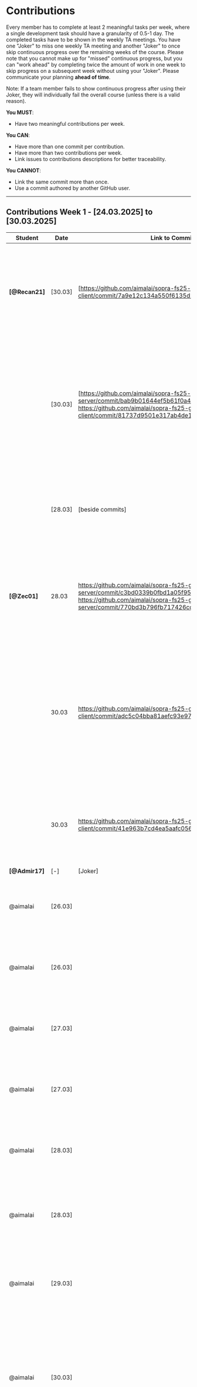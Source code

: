 # Contributions

Every member has to complete at least 2 meaningful tasks per week, where a
single development task should have a granularity of 0.5-1 day. The completed
tasks have to be shown in the weekly TA meetings. You have one "Joker" to miss
one weekly TA meeting and another "Joker" to once skip continuous progress over
the remaining weeks of the course. Please note that you cannot make up for
"missed" continuous progress, but you can "work ahead" by completing twice the
amount of work in one week to skip progress on a subsequent week without using
your "Joker". Please communicate your planning **ahead of time**.

Note: If a team member fails to show continuous progress after using their
Joker, they will individually fail the overall course (unless there is a valid
reason).

**You MUST**:

- Have two meaningful contributions per week.

**You CAN**:

- Have more than one commit per contribution.
- Have more than two contributions per week.
- Link issues to contributions descriptions for better traceability.

**You CANNOT**:

- Link the same commit more than once.
- Use a commit authored by another GitHub user.

---

## Contributions Week 1 - [24.03.2025] to [30.03.2025]

| **Student**    | **Date** | **Link to Commit**                                                                                                                                                                                              | **Description**                                                                                                                                                                                                                                                                        | **Relevance**                                                                                                                                                                                  |
| -------------- | -------- | --------------------------------------------------------------------------------------------------------------------------------------------------------------------------------------------------------------- | -------------------------------------------------------------------------------------------------------------------------------------------------------------------------------------------------------------------------------------------------------------------------------------- | ---------------------------------------------------------------------------------------------------------------------------------------------------------------------------------------------- |
| **[@Recan21]** | [30.03]  | [https://github.com/aimalai/sopra-fs25-group-29-client/commit/7a9e12c134a550f6135d2329766634b7bdb15f88]                                                                                                         | [For our future feature that allows users to search for movies, we needed to implement a search bar in the frontend. This part is designed to accept user input and, upon clicking the magnifying glass icon, process the search query.]                                               | [This contribution is relevant because it lays the foundation for a seamless movie search experience.]                                                                                         |
|                | [30.03]  | [https://github.com/aimalai/sopra-fs25-group-29-server/commit/bab9b01644ef5b61f0a4e04dc84f68f8b5fdaaa2, https://github.com/aimalai/sopra-fs25-group-29-client/commit/81737d9501e317ab4de1bf4134e1f536272cd18f ] | [In these commits, we implemented a new Details Page. This page allows users to click on individual movie titles to access a detailed view of the selected film, providing additional information.]                                                                                    | [This contribution is important because it provides users with a dedicated page for detailed information about each film. By offering an in-depth view when clicking on a movie title.]        |
|                | [28.03]  | [beside commits]                                                                                                                                                                                                | [Icreated the API key using the TMDB website.]                                                                                                                                                                                                                                         | [This is important because by securing an API key, our application can access up-to-date movie data directly from TMDB.]                                                                       |
| **[@Zec01]**   | 28.03    | https://github.com/aimalai/sopra-fs25-group-29-server/commit/c3bd0339b0fbd1a05f954e86de86b60db5a810b4, https://github.com/aimalai/sopra-fs25-group-29-server/commit/770bd3b796fb717426cd3297013b3add89963c3f    | I have integrated functionality into our backend (using MovieService.java and MovieController.java) that allows the use of the API key, so that we can already work with TMDB.                                                                                                         | This contribution is relevant because our entire web app relies on the TMDB API to fetch detailed information for each movie.                                                                  |
|                | 30.03    | https://github.com/aimalai/sopra-fs25-group-29-client/commit/adc5c04bba81aefc93e97f59a020e893bd39ace4                                                                                                           | In the frontend, we introduced a new "Results" page. This page is seamlessly integrated with our newly implemented search bar functionality, ensuring that the search results are displayed on a dedicated page.                                                                       | This contribution is relevant because it enables users to easily search for and find movies—a key functionality if we want to build features like a watchlist or start a watch party later on. |
|                | 30.03    | https://github.com/aimalai/sopra-fs25-group-29-client/commit/41e963b7cd4ea5aafc0569df359068a4dedf5913                                                                                                           | In this commit, small changes were made to the frontend dashboard to show an empty Friends Overview.                                                                                                                                                                                   | [This contribution is important because it is the start for future development of interactive social features.]                                                                                |
| **[@Admir17]** | [-]      | [Joker]                                                                                                                                                                                                         | []                                                                                                                                                                                                                                                                                     | []                                                                                                                                                                                             |
| @aimalai       | [26.03]  |                                                                                                                                                                                                                 | Conceptualized and planned the DB architecture, designing the different layers of the DB system and the SQL Schema.                                                                                                                                                                    | Database Design and Set up Work, relevant to all project tasks relating to DB                                                                                                                  |
| @aimalai       | [26.03]  |                                                                                                                                                                                                                 | Set up the PostgreSQL database to efficiently store and manage data (acting as the locally set up persistence layer).                                                                                                                                                                  | Database Design and Set up Work, relevant to all project tasks relating to DB                                                                                                                  |
| @aimalai       | [27.03]  |                                                                                                                                                                                                                 | Frontend and backend code in Visual Studio Code, relating to the DB set up.                                                                                                                                                                                                            | Database Design and Set up Work, relevant to all project tasks relating to DB                                                                                                                  |
| @aimalai       | [27.03]  |                                                                                                                                                                                                                 | Setting up Vercel connection with the DB.                                                                                                                                                                                                                                              | Database Design and Set up Work, relevant to all project tasks relating to DB                                                                                                                  |
| @aimalai       | [28.03]  |                                                                                                                                                                                                                 | Setting up Google Cloud backend connection with the DB.                                                                                                                                                                                                                                | Database Design and Set up Work, relevant to all project tasks relating to DB                                                                                                                  |
| @aimalai       | [28.03]  |                                                                                                                                                                                                                 | Identifying the need for and understanding Ngrok. Configured Ngrok to expose the local backend securely, bridging the connection between platforms.                                                                                                                                    | Database Design and Set up Work, relevant to all project tasks relating to DB                                                                                                                  |
| @aimalai       | [29.03]  |                                                                                                                                                                                                                 | Established the multi-platform connection: frontend (on Vercel), backend (on Google Cloud, via Ngrok), PostgreSQL database (on desktop).                                                                                                                                               | Database Design and Set up Work, relevant to all project tasks relating to DB                                                                                                                  |
| @aimalai       | [30.03]  |                                                                                                                                                                                                                 | Then ultimately moved the locally tested persistence layer to the SQL Cloud, including the understanding the Google SQL Cloud and implementing its set up. Ensuring that Cloud DB architecture worked in tandem with Vercel Frontend and Google Cloud Backend (App Engine)             | Database Design and Set up Work, relevant to all project tasks relating to DB                                                                                                                  |
| @aimalai       | [28.03]  | https://github.com/aimalai/sopra-fs25-group-29-client/commit/5f3577f1b67b85d2e5d95110d82d29685b5bffd2                                                                                                           | The New User Registration Form: The new user must fill in a registration form with the following fields: username, password, confirm password. Mandatorily, all fields.                                                                                                                | Issues #1 #2 #3 of User Story 1 in the client side                                                                                                                                             |
| @aimalai       | [28.03]  | https://github.com/aimalai/sopra-fs25-group-29-client/commit/5f3577f1b67b85d2e5d95110d82d29685b5bffd2                                                                                                           | Validation of Username: The project set up must check if the username is unique and is not already used by someone else. If the username is already taken, an error message should be shown.                                                                                           | Issues #1 #2 #3 of User Story 1 in the client side                                                                                                                                             |
| @aimalai       | [28.03]  | https://github.com/aimalai/sopra-fs25-group-29-client/commit/5f3577f1b67b85d2e5d95110d82d29685b5bffd2                                                                                                           | Validation of Password: Passwords must be at least 8 char long and include a mix of letters, numbers, and special chars. The project set up should validate the password meets these criteria and that the "password" and "confirm password" fields match the acceptance requirements. | Issues #1 #2 #3 of User Story 1 in the client side                                                                                                                                             |
| @aimalai       | [30.03]  | https://github.com/aimalai/sopra-fs25-group-29-server/commit/daf9b9ef414d3d31890b16bd5b1508533d93b566                                                                                                           | New User Creation: Upon successful validation, a new user is created in the database with their registration information and creation date.                                                                                                                                            | Issues #60 #61 #62 # 63 of User Story 1 in the server side                                                                                                                                     |
| @aimalai       | [30.03]  | https://github.com/aimalai/sopra-fs25-group-29-server/commit/daf9b9ef414d3d31890b16bd5b1508533d93b566                                                                                                           | First Login After Registration: After successful registration, the user is automatically logged in for the first time and the user will be redirected to the users overview screen.                                                                                                    | Issues #60 #61 #62 # 63 of User Story 1 in the server side                                                                                                                                     |
| @aimalai       | [30.03]  | https://github.com/aimalai/sopra-fs25-group-29-server/commit/daf9b9ef414d3d31890b16bd5b1508533d93b566                                                                                                           | Handling Errors: If the registration fails (by not meeting the set criteria), an error message is displayed and the user should be redirected to the original registration screen.                                                                                                     | Issues #60 #61 #62 # 63 of User Story 1 in the server side                                                                                                                                     |
| @aimalai       | [30.03]  | https://github.com/aimalai/sopra-fs25-group-29-server/commit/daf9b9ef414d3d31890b16bd5b1508533d93b566                                                                                                           | Logout/Login Functionality: A registered user can logout from their account and log back in with their username and password once they meet these acceptance requirements.                                                                                                             | Issues #60 #61 #62 # 63 of User Story 1 in the server side.                                                                                                                                    |

---

## Contributions Week 2 - [31.03.2025] to [06.04.2025]

| **Student**    | **Date** | **Link to Commit**                                                                                                                                                                                                                                                                                                    | **Description**                                                                                                                                                   | **Relevance**                                                                                                                                                                             |
| -------------- | -------- | --------------------------------------------------------------------------------------------------------------------------------------------------------------------------------------------------------------------------------------------------------------------------------------------------------------------- | ----------------------------------------------------------------------------------------------------------------------------------------------------------------- | ----------------------------------------------------------------------------------------------------------------------------------------------------------------------------------------- |
| **[@Zec01]**   | [03.04]  | [https://github.com/aimalai/sopra-fs25-group-29-client/commit/09e0bcc19e9b25430bfcc10b364347b0628dcaf0, https://github.com/aimalai/sopra-fs25-group-29-server/commit/006dfa82e55a7cb750ca3f1f7ca49fb680a7c3d1]                                                                                                        | [Last Week: We only had Movies from the API. Now we are also able to look for Tv Shows.]                                                                          | [It is important so we can use both important mediatypes and not only Movies.]                                                                                                            |
|                | [06.04]  | [https://github.com/aimalai/sopra-fs25-group-29-client/commit/137cc313d52ac590a4047565693e8df07f71b40d]                                                                                                                                                                                                               | [A dashboard button leads to a Watchparty Overview page with a creation form on the left, joined parties in the center, and invitations on the right.]            | [This contribution is relevant because it gives users a single, intuitive space to create, manage, and join watch parties, making the whole experience much more seamless and enjoyable.] |
| **[@Recan21]** | [06.04]  | [https://github.com/aimalai/sopra-fs25-group-29-client/commit/878c250106ef3ec7f5a21481ffe2c8a785ec0d06, https://github.com/aimalai/sopra-fs25-group-29-client/commit/996bc8d018ee253bfc43631538a33b132c9685d7]                                                                                                        | [Frontend "Draft" of a Detailed Movie View]                                                                                                                       | [Provides a better UX]                                                                                                                                                                    |
|                | [06.04]  | [https://github.com/aimalai/sopra-fs25-group-29-client/commit/d6f7d25f2362f7b6835d2d2f038b32801f89bbef, https://github.com/aimalai/sopra-fs25-group-29-client/commit/aefceb6487bca55560d3c3ab71e029cdbffdefc4, https://github.com/aimalai/sopra-fs25-group-29-client/commit/61a98b823267b1e274d8c394b0bc4d696ded2a3e] | [Visual changes to the appearance on various pages]                                                                                                               | [Assimilation to design choices made previously in the mockups]                                                                                                                           |
| **[@Admir17]** | [05.04]  | [https://github.com/aimalai/sopra-fs25-group-29-server/commit/c8d42657fc690fedb1755557277f69a3f81d6ec7, https://github.com/aimalai/sopra-fs25-group-29-client/commit/f8a1d46ccc424b78fc3c0eef2d1d0f45df1856c8]                                                                                                        | [The task was to prepare the Backend for adding Movies/TVShows to the Watchlist, prepared the Rest Controller, DTO, and Mapping on the currently logged in user.] | [This contribution is relevant for future issues which need the Watchlist to work with like sharing a watchlist with friends for example and to display the watchlist on the dashboard.]  |
|                | [06.04]  | [https://github.com/aimalai/sopra-fs25-group-29-client/commit/1e7bee3f6f5c8be41421d99c6bd22fd8da890fa8]                                                                                                                                                                                                               | [The task was to add a new card to the Dashboard in the frontend which shows the Watchlist of the current user.]                                                  | [This change is crucial for upcoming features regarding friends & collaboration for example to share a watchlist with each other.]                                                        |
| @aimalai       | [04.25]  | https://github.com/aimalai/sopra-fs25-group-29-client/commit/c5d36a557baad58e03b3c7654e1a4e5f39761ea7                                                                                                                                                                                                                 | client - registration form, unsuccessful login confirmation                                                                                                       | client features relating to user login and registration in user story 2                                                                                                                   |
| @aimalai       | [05.25]  | https://github.com/aimalai/sopra-fs25-group-29-client/commit/4843d786c13900dd3c4b79a8edd7a3f6e028c207                                                                                                                                                                                                                 | client - logout button, feedback to user                                                                                                                          | client feature relating to user login/logout in user story 15                                                                                                                             |
| @aimalai       | [04.25]  | https://github.com/aimalai/sopra-fs25-group-29-server/commit/8a504ea982a09a39f9abdd6a1039825dfb13d632                                                                                                                                                                                                                 | server - validation of login credentials, action after login with security                                                                                        | server features relating to logging in user story 2                                                                                                                                       |
| @aimalai       | [05.25]  | https://github.com/aimalai/sopra-fs25-group-29-server/commit/bf88cfe9e9cba04b0a6656a74d9007b5558d9d8b                                                                                                                                                                                                                 | server - session end, redirect user after logout                                                                                                                  | server features relating to session end and related to security in user story 15                                                                                                          |
| @aimalai       | [06.25]  | https://github.com/aimalai/sopra-fs25-group-29-server/commit/17fda4655e7eede5e1d58b46117065f24f44c28d                                                                                                                                                                                                                 | server - additional login security                                                                                                                                | server feature preventing concurrent login session boosting site security                                                                                                                 |
| @aimalai       | [04.25]  |                                                                                                                                                                                                                                                                                                                       | Changing DB from PostgreSql to H2 for cost related reasons. Design of H2 Database to agree with all issues in user stories 1, 2, and 15                           | DB being central to all frontend and backend operations                                                                                                                                   |
| @aimalai       | [06.25]  | https://github.com/aimalai/sopra-fs25-group-29-server/commit/bf88cfe9e9cba04b0a6656a74d9007b5558d9d8b                                                                                                                                                                                                                 | 6 J Unit Tests for the server side functionalities that were implemented                                                                                          | Tests confirm the implementation of the validation and security features of the site.                                                                                                     |

---

## Contributions Week 3 - [07.04.2025] to [13.04.2025]

| **Student**    | **Date** | **Link to Commit**                                                                                                                                                                                                                                                                                                                                                                                                                                                                                                                                                                                                                                                                                                                                                                                                                                                                                                                                              | **Description**                                                                                                                                                                                                                                                                                                                                                                                                                                        | **Relevance**                                                                                                                                                                                                                                                                                                                                                                      |
| -------------- | -------- | --------------------------------------------------------------------------------------------------------------------------------------------------------------------------------------------------------------------------------------------------------------------------------------------------------------------------------------------------------------------------------------------------------------------------------------------------------------------------------------------------------------------------------------------------------------------------------------------------------------------------------------------------------------------------------------------------------------------------------------------------------------------------------------------------------------------------------------------------------------------------------------------------------------------------------------------------------------- | ------------------------------------------------------------------------------------------------------------------------------------------------------------------------------------------------------------------------------------------------------------------------------------------------------------------------------------------------------------------------------------------------------------------------------------------------------ | ---------------------------------------------------------------------------------------------------------------------------------------------------------------------------------------------------------------------------------------------------------------------------------------------------------------------------------------------------------------------------------- |
| **[@Zec01]**   | [11.04]  | [https://github.com/aimalai/sopra-fs25-group-29-client/commit/c838ad3ab422381a7b39f16b4d38d0c7263c8bb0, https://github.com/aimalai/sopra-fs25-group-29-client/commit/20dbd0f1e5f5ecf5013345f0dec397cf822bc97e, https://github.com/aimalai/sopra-fs25-group-29-client/commit/70b55002fe01852a204f55b5d15e35941f386f34, https://github.com/aimalai/sopra-fs25-group-29-server/commit/5614d5af1cdebcd12284da89c2aae909350441de]                                                                                                                                                                                                                                                                                                                                                                                                                                                                                                                                    | [Enhance the watch party feature by adding an optional description field where users can enter party instructions or additional details. Additionally, implement a database entry mechanism to store the watch party details and link each event to its respective organizer.]                                                                                                                                                                         | [The optional description field allows organizers to provide context, directions, or any special notes, thereby improving the communication and overall experience for participants. Meanwhile, securely saving the watch party information and linking it to the organizer is crucial for data integrity, accountability, and personalized event management within the platform.] |
|                | [13.04]  | [https://github.com/aimalai/sopra-fs25-group-29-client/commit/3a7a84040b8a68f980d5c89f84c636858c5a0ad0, https://github.com/aimalai/sopra-fs25-group-29-client/commit/cfc23630c5ad982d3d3c7a7f903035d3fb409982, https://github.com/aimalai/sopra-fs25-group-29-server/commit/deeb3fd169371ed269bab7bad8bfe6092fd1f98f]                                                                                                                                                                                                                                                                                                                                                                                                                                                                                                                                                                                                                                           | [Implement scheduling functionality that allows users to plan future events. This includes managing event start times with correct handling of various time zones to ensure accuracy.]                                                                                                                                                                                                                                                                 | [Accurate scheduling is essential for coordinating virtual watch parties across different regions. By considering time zone differences, the system ensures that all participants receive the correct event time, leading to a smoother and more reliable planning experience.]                                                                                                    |
| **[@Recan21]** | [10.04]  | [https://github.com/aimalai/sopra-fs25-group-29-client/commit/55d31da5b75cd7d53f8a3d6fcad7d37a1944708f, https://github.com/aimalai/sopra-fs25-group-29-client/commit/fc8b598a877cf1e8e025289b338dc943fb408bd6, https://github.com/aimalai/sopra-fs25-group-29-client/commit/8a4a944c34dd1778673f8dda3fc32b103922b830,]                                                                                                                                                                                                                                                                                                                                                                                                                                                                                                                                                                                                                                          | [Changed the background of every page and overall layout. Integration functionality (not all) from Copymain -> especially for registration and login with frontend adoptation and made the profile button responsable on the dashboard]                                                                                                                                                                                                                | [Ensuring functionalities from Copymain are being integrated and that the frontend resembles more our actual mockups. Minor bugfixing with Buttons]                                                                                                                                                                                                                                |
|                | [10.04]  | [https://github.com/aimalai/sopra-fs25-group-29-client/commit/7bee39f7a0acc0303583733f2038548ec33334d4, https://github.com/aimalai/sopra-fs25-group-29-server/commit/3c28efb38be6a6090c8725a4f0a2eede4c16511f]                                                                                                                                                                                                                                                                                                                                                                                                                                                                                                                                                                                                                                                                                                                                                  | [Made changes to the detailed view of a user especially on frontend and made it work with editing etc (new form etc) for password, username, email, privacy settings etc]                                                                                                                                                                                                                                                                              | [Assimilation to the mockups and the expected functionality included]                                                                                                                                                                                                                                                                                                              |
|                | [11.04]  | [https://github.com/aimalai/sopra-fs25-group-29-server/commit/047b280e1cb1d4e41a99c1625e02551607fd0b29, https://github.com/aimalai/sopra-fs25-group-29-server/commit/4e20cd646dc22c60385ae67d4e2b425ac5d64542, https://github.com/aimalai/sopra-fs25-group-29-server/commit/d53a47371fad88a7b5c12efbfd99257556fef3a5, https://github.com/aimalai/sopra-fs25-group-29-server/commit/3c28efb38be6a6090c8725a4f0a2eede4c16511f, https://github.com/aimalai/sopra-fs25-group-29-client/commit/dd463afcc67d7a778ee7df93a81f36b887f48a13, https://github.com/aimalai/sopra-fs25-group-29-client/commit/5571bf310495afd81c135c52f50e4b0bb5d819a8, https://github.com/aimalai/sopra-fs25-group-29-client/commit/7d7c2ca0ef9a6399ace0a4592f3cd19ebc69286b, https://github.com/aimalai/sopra-fs25-group-29-client/commit/84eef44de4d1b9ff7c9acf7bdc2c6096c912905d, https://github.com/aimalai/sopra-fs25-group-29-client/commit/e9546b1b8d0f530be06c032699c06bf162506e23] | [You can now search for movies via pressing enter. Added a new search bar in the search results. Made some sorting funcitonality by popularity, rating, oldest, newest. Made the add to watchlist button responsable. Made a checkbox where it filters out every result that doesnt contain all attributes. + When you add something to the watchlist you can directly remove it from the search results or the detailed view or the dashboard itself] | [Key functionality that had bugs before and making UX improvements and ensuring smooth behaviour]                                                                                                                                                                                                                                                                                  |
| **[@Admir17]** | [14.04]  | [https://github.com/aimalai/sopra-fs25-group-29-server/commit/2832da7b2ae95818d7bfa9065b1e88e265916a8b]                                                                                                                                                                                                                                                                                                                                                                                                                                                                                                                                                                                                                                                                                                                                                                                                                                                         | [Implemented backend functionality for friend requests. This update extends the user entity to include properties for incoming friend requests and friends, and enhances the UserService with methods to send, accept, decline, retrieve incoming friend requests, and fetch the friend list.]                                                                                                                                                         | [The friend request functionality is essential for our project as it allows users to connect, coordinate watch parties, and share movie recommendations easily.]                                                                                                                                                                                                                   |
|                | [10.04]  | [https://github.com/aimalai/sopra-fs25-group-29-client/commit/dab9dfa0861095647e529be0571bd15832785399, https://github.com/aimalai/sopra-fs25-group-29-client/commit/401086d572aa5fc0e3e81fd0ecad8b5b005cfd13, https://github.com/aimalai/sopra-fs25-group-29-server/commit/78cab62d9e08cd2d35f32ec01b22b332400226c5]                                                                                                                                                                                                                                                                                                                                                                                                                                                                                                                                                                                                                                           | [Added placeholder "Add Friend" button on profile page and a dummy Friendlist card on the Dashboard. This prepares the frontend for upcoming backend integration. Issue: (#26), also implemented the Friend Search Bar, issues: (#24, #25 and #26)]                                                                                                                                                                                                    | [The dummy "Add Friend" button and Friendlist Card prepare the UI for seamless social integration, ensuring that users can access these features once the backend is fully integrated. The Friend Serach Bar is relevant for future features like adding friends, sharing Watchlist with friends, inviting them for watchparties etc.]                                             |
| @aimalai       | [07.04]  | https://github.com/aimalai/sopra-fs25-group-29-server/commit/b1cabfd0c4c7dfa560cb5521d2273cecfab2c930                                                                                                                                                                                                                                                                                                                                                                                                                                                                                                                                                                                                                                                                                                                                                                                                                                                           | H2 Production Deployment (there are 6 versions of this contribution that made improvements on this linked commit progressively. I am sharing the one with the most files)                                                                                                                                                                                                                                                                              | DB being central to frontend and backend and to the whole project                                                                                                                                                                                                                                                                                                                  |
| @aimalai       | [08.04]  | https://github.com/aimalai/sopra-fs25-group-29-server/commit/67dca2fee2145d8e096e0393fe1c5da2b4b82c5a                                                                                                                                                                                                                                                                                                                                                                                                                                                                                                                                                                                                                                                                                                                                                                                                                                                           | server - OTP functionality added to Login                                                                                                                                                                                                                                                                                                                                                                                                              | Boosts the App's security, server                                                                                                                                                                                                                                                                                                                                                  |
| @aimalai       | [08.04]  | https://github.com/aimalai/sopra-fs25-group-29-client/commit/c17063291676ba028afc33b5afc74d3411f2e907                                                                                                                                                                                                                                                                                                                                                                                                                                                                                                                                                                                                                                                                                                                                                                                                                                                           | client - OTP functionality added to Login                                                                                                                                                                                                                                                                                                                                                                                                              | Boosts the App's security, client                                                                                                                                                                                                                                                                                                                                                  |
| @aimalai       | [12.04]  | https://github.com/aimalai/sopra-fs25-group-29-server/commit/e1630499d09c5ca4aac2640e489ccda4bcd7d3c8                                                                                                                                                                                                                                                                                                                                                                                                                                                                                                                                                                                                                                                                                                                                                                                                                                                           | server - user story 12 full and most user story 13                                                                                                                                                                                                                                                                                                                                                                                                     | send watchparty invitation to users, record response by invited user, error handling - backend                                                                                                                                                                                                                                                                                     |
| @aimalai       | [12.04]  | https://github.com/aimalai/sopra-fs25-group-29-client/commit/4a57dfe0f43bee76f4eff18976190e4969ab86f5                                                                                                                                                                                                                                                                                                                                                                                                                                                                                                                                                                                                                                                                                                                                                                                                                                                           | client - user story 12 full and most user story 13                                                                                                                                                                                                                                                                                                                                                                                                     | send watchparty invitation to users, record response by invited user in database, error handling - frontend                                                                                                                                                                                                                                                                        |

---

## Contributions Week 4 - [14.04.2025] to [20.04.2025]

| **Student**    | **Date** | **Link to Commit**                                                                                                                                                                                                                                                                                                                                                                                                                                                                                                                                                                                                                                                                                                                                                                                                                                                                                                                                              | **Description**                                                                                                                                                                                                                                                                                                                                                                                                                                            | **Relevance**                                                                                                                                                                                                                                                                             |
| -------------- | -------- | --------------------------------------------------------------------------------------------------------------------------------------------------------------------------------------------------------------------------------------------------------------------------------------------------------------------------------------------------------------------------------------------------------------------------------------------------------------------------------------------------------------------------------------------------------------------------------------------------------------------------------------------------------------------------------------------------------------------------------------------------------------------------------------------------------------------------------------------------------------------------------------------------------------------------------------------------------------- | ---------------------------------------------------------------------------------------------------------------------------------------------------------------------------------------------------------------------------------------------------------------------------------------------------------------------------------------------------------------------------------------------------------------------------------------------------------- | ----------------------------------------------------------------------------------------------------------------------------------------------------------------------------------------------------------------------------------------------------------------------------------------- |
| [@Zec01]       | [13.04]  | [https://github.com/aimalai/sopra-fs25-group-29-server/commit/d66b31587372d488ada30efaa62db8c0da565105, https://github.com/aimalai/sopra-fs25-group-29-client/commit/f2208306976063c761c201404e76fedd5d7bc0f3]                                                                                                                                                                                                                                                                                                                                                                                                                                                                                                                                                                                                                                                                                                                                                  | [Develop a user interface component that offers a dropdown list for rating content with options from 1 to 5 stars.]                                                                                                                                                                                                                                                                                                                                        | [A straightforward rating system is a key part of enhancing user interaction and feedback. It empowers users to express their opinions on movies and TV shows, thereby fostering a community-driven environment where content quality can be evaluated and discovered more effectively.]  |
|                | [14.04]  | [https://github.com/aimalai/sopra-fs25-group-29-server/commit/ef31acdced8e6c90e2e305c469e42e49747ffe6a, https://github.com/aimalai/sopra-fs25-group-29-client/commit/730804c7859003532ca19575856137a700587d9f]                                                                                                                                                                                                                                                                                                                                                                                                                                                                                                                                                                                                                                                                                                                                                  | [Implement a review text box that appears after a user submits a rating, with a maximum limit of 200 characters. This enhancement has been integrated into both the backend and frontend, allowing users to provide a detailed, free-form review alongside their star rating.]                                                                                                                                                                             | [Allowing users to add comments with a free-text review enhances the overall feedback system. This additional context helps improve the discovery of quality content by incorporating personal opinions and experiences, thereby fostering a more engaged and informed community.]        |
| **[@Recan21]** | [11.04]  | [https://github.com/aimalai/sopra-fs25-group-29-server/commit/047b280e1cb1d4e41a99c1625e02551607fd0b29, https://github.com/aimalai/sopra-fs25-group-29-server/commit/4e20cd646dc22c60385ae67d4e2b425ac5d64542, https://github.com/aimalai/sopra-fs25-group-29-server/commit/d53a47371fad88a7b5c12efbfd99257556fef3a5, https://github.com/aimalai/sopra-fs25-group-29-server/commit/3c28efb38be6a6090c8725a4f0a2eede4c16511f, https://github.com/aimalai/sopra-fs25-group-29-client/commit/dd463afcc67d7a778ee7df93a81f36b887f48a13, https://github.com/aimalai/sopra-fs25-group-29-client/commit/5571bf310495afd81c135c52f50e4b0bb5d819a8, https://github.com/aimalai/sopra-fs25-group-29-client/commit/7d7c2ca0ef9a6399ace0a4592f3cd19ebc69286b, https://github.com/aimalai/sopra-fs25-group-29-client/commit/84eef44de4d1b9ff7c9acf7bdc2c6096c912905d, https://github.com/aimalai/sopra-fs25-group-29-client/commit/e9546b1b8d0f530be06c032699c06bf162506e23] | [You can now search for movies via pressing enter. Added a new search bar in the search results. Made some sorting funcitonality by popularity, rating, oldest, newest. Made the add to watchlist button responsable. Made a checkbox where it filters out every result that doesnt contain all attributes. + When you add something to the watchlist you can directly remove it from the search results or the detailed view or the dashboard itself]     | [Key functionality that had bugs before and making UX improvements and ensuring smooth behaviour]                                                                                                                                                                                         |
| **[@Admir17]** | [15.04]  | [https://github.com/aimalai/sopra-fs25-group-29-client/commit/8ba800691cab3de3b7307329018f0ed9ddd75689]                                                                                                                                                                                                                                                                                                                                                                                                                                                                                                                                                                                                                                                                                                                                                                                                                                                         | [This contribution implements the functionality for navigating from search results to a potential friend's profile. It enables users to view detailed profiles and interact directly by sending or canceling friend requests, seamlessly linking the frontend with the backend API.]                                                                                                                                                                       | [This enhancement improves user engagement by streamlining the process of connecting with other users. By making it easier to access profile information and manage friend requests, the feature fosters stronger community interactions and a smoother user experience on the platform.] |
|                | [16.04]  | [https://github.com/aimalai/sopra-fs25-group-29-server/commit/c7b1cbe929c63487aa324d5cde56c6638443d581, https://github.com/aimalai/sopra-fs25-group-29-client/commit/a45a036fec3879822513167eecab2b69e08c7f39]                                                                                                                                                                                                                                                                                                                                                                                                                                                                                                                                                                                                                                                                                                                                                                                                                                                         | [Implemented real-time chat functionality on the backend by adding and configuring essential components: a WebSocket configuration for STOMP messaging using SockJS, a REST controller to handle incoming and broadcasted chat messages, and new domain classes (ChatMessage and ChatMessageRepository) for persisting chat messages. These additions enable the server to manage chat interactions and provide a chat history endpoint for the frontend.] | [This contribution is vital as it lays the foundation for seamless real-time communication between users, enhancing user engagement and interactivity on the platform. By integrating a robust chat system into the backend, Flicks & Friends now supports instant messaging]             |
| @aimalai       | [16.04]  | https://github.com/aimalai/sopra-fs25-group-29-client/commit/e5790021355582edb4c355d5dce05b964ab585dc                                                                                                                                                                                                                                                                                                                                                                                                                                                                                                                                                                                                                                                                                                                                                                                                                                                           | The loading spinner on the client UI.                                                                                                                                                                                                                                                                                                                                                                                                                      | Ensure that the users who are logging in are given the on-screen feedback that their login is in progress                                                                                                                                                                                 |
| @aimalai       | [16.04]  | https://github.com/aimalai/sopra-fs25-group-29-server/commit/f64fcb73dee6f23b735700cc581c7ed214e3ecac                                                                                                                                                                                                                                                                                                                                                                                                                                                                                                                                                                                                                                                                                                                                                                                                                                                           | Real time updates on server side implemented                                                                                                                                                                                                                                                                                                                                                                                                               | server - real time updates to watch party manager of invite responses                                                                                                                                                                                                                     |
| @aimalai       | [16.04]  | https://github.com/aimalai/sopra-fs25-group-29-client/commit/681589e06c1fe1301bc63503a5962bd28215d517                                                                                                                                                                                                                                                                                                                                                                                                                                                                                                                                                                                                                                                                                                                                                                                                                                                           | Real time updates on client side implemented                                                                                                                                                                                                                                                                                                                                                                                                               | client - real time updates to watch party manager of invite responses                                                                                                                                                                                                                     |

## Contributions Week 5 - [Begin Date] to [End Date]

_Continue with the same table format as above._

---

## Contributions Week 6 - [Begin Date] to [End Date]

_Continue with the same table format as above._
